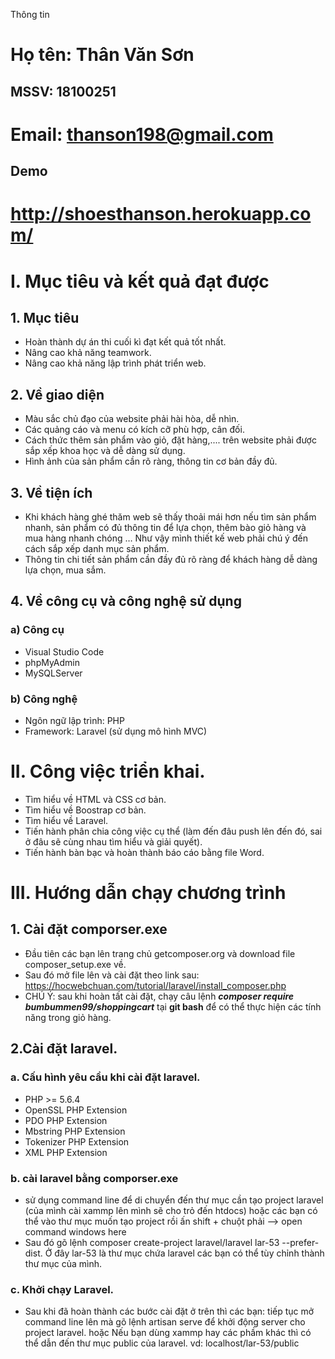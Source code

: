Thông tin
# Họ tên: Thân Văn Sơn
## MSSV: 18100251
# Email: thanson198@gmail.com
## Demo
# http://shoesthanson.herokuapp.com/
# I. Mục tiêu và kết quả đạt được
## 1. Mục tiêu
* Hoàn thành dự án thi cuối kì đạt kết quả tốt nhất.
* Nâng cao khả năng teamwork.
* Nâng cao khả năng lập trình phát triển web.
## 2. Về giao diện
* Màu sắc chủ đạo của website phải hài hòa, dễ nhìn.
* Các quảng cáo và menu có kích cỡ phù hợp, cân đối.
* Cách thức thêm sản phẩm vào giỏ, đặt hàng,.... trên website phải được sắp xếp khoa học và dễ dàng sử dụng.
* Hình ảnh của sản phẩm cần rõ ràng, thông tin cơ bản đầy đủ.
## 3. Về tiện ích 
* Khi khách hàng ghé thăm web sẽ thấy thoải mái hơn nếu tìm sản phẩm nhanh, sản phẩm có đủ thông tin để lựa chọn, thêm bào giỏ hàng và mua hàng nhanh chóng … Như vậy mình thiết kế web phải chú ý đến cách sắp xếp danh mục sản phẩm. 
* Thông tin chi tiết sản phẩm cần đầy đủ rõ ràng để khách hàng dễ dàng lựa chọn, mua sắm.
## 4. Về công cụ và công nghệ sử dụng
### a) Công cụ
* Visual Studio Code
* phpMyAdmin
* MySQLServer

### b) Công nghệ
* Ngôn ngữ lập trình: PHP
* Framework: Laravel (sử dụng mô hình MVC)

# II. Công việc triển khai. 
* Tìm hiểu về HTML và CSS cơ bản. 
* Tìm hiểu về Boostrap cơ bản.
* Tìm hiểu về Laravel. 
* Tiến hành phân chia công việc cụ thể (làm đến đâu push lên đến đó, sai ở đâu sẽ cùng nhau tìm hiểu và giải quyết).
* Tiến hành bàn bạc và hoàn thành báo cáo bằng file Word.
# III. Hướng dẫn chạy chương trình 
## 1. Cài đặt comporser.exe
* Đầu tiên các bạn lên trang chủ  getcomposer.org và download file composer_setup.exe về.
* Sau đó mở file lên và cài đặt theo link sau: 
https://hocwebchuan.com/tutorial/laravel/install_composer.php
* CHÚ Ý: sau khi hoàn tất cài đặt, chạy câu lệnh ***composer require bumbummen99/shoppingcart*** tại **git bash** để có thể thực hiện các tính năng trong giỏ hàng.


## 2.Cài đặt laravel.
>
### a. Cấu hình yêu cầu khi cài đặt laravel.
* PHP >= 5.6.4
* OpenSSL PHP Extension
* PDO PHP Extension
* Mbstring PHP Extension
* Tokenizer PHP Extension
* XML PHP Extension
### b. cài laravel bằng comporser.exe
*  sử dụng command line để di chuyển đến thư mục cần tạo project laravel (của mình cài xammp lên mình sẽ cho trỏ đến htdocs) hoặc các bạn có thể vào thư mục muốn tạo project rồi ấn shift + chuột phải --> open command windows here
* Sau đó gõ lệnh composer create-project laravel/laravel lar-53 --prefer-dist.
Ở đây lar-53 là thư mục chứa laravel các bạn có thể tùy chỉnh thành thư mục của mình.
### c. Khởi chạy Laravel.
* Sau khi đã hoàn thành các bước cài đặt ở trên thì các bạn: tiếp tục mở command line lên mà gõ lệnh artisan serve để khởi động server cho project laravel. hoặc Nếu bạn dùng xammp hay các phầm khác thì có thể dẫn đến thư mục public của laravel. vd: localhost/lar-53/public

